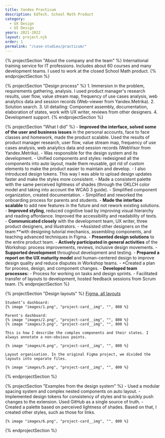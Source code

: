 ```yaml
---
title: Yandex Practicum
description: EdTech, School Math Product
category:
  - UX Design
  - UI Design
years: 2021-2022
layout: project.njk
order: 1
permalink: "/case-studies/practicum/"
---
```


{% projectSection "About the company and the team" %}
	International training service for IT professions. Includes about 60 courses and many development teams. I used to work at the closed School Math product.
{% endprojectSection %}

{% projectSection "Design process" %}
	1. Immersion in the problem, requirements gathering, analysis.
	I used product manager's research results, user flow, value stream map, frequency of use cases analysis, web analytics data and session records (Web-viewer from Yandex.Metrika).
	2. Solution search.
	3. UI detailing:
	Component assembly, documentation, elaboration of states, work with UX writer, reviews from other designers.
	4. Development support.
{% endprojectSection %}

{% projectSection "What I did" %}
	- **Improved the interface, solved some of the user and business issues** in the personal accounts, face to face classes and homework, made the product scalable. Used the results of product manager research, user flow, value stream map, frequency of use cases analysis, web analytics data and session records (WebVisor from Yandex.Metrika).
	- Was responsible for the design system and its development.
		- Unified components and styles: redesigned all the components into auto layout, made them reusable, got rid of custom elements to make the product easier to maintain and develop.
		- I also introduced design tokens. This way I was able to upload design updates faster and make the styles more consistent.
		- Made a consistent palette with the same perceived lightness of shades (through the OKLCH color model and taking into account the WCAG 3 guide).
		- Simplified component organization, created documentation.
	- Simplified and reworked the onboarding process for parents and students.
	- **Made the interface scalable** to add new features in the future and not rework existing solutions.
	- **Improved styling**, reduced cognitive load by improving visual hierarchy and reading affordance. Improved the accessibility and readability of texts.
	- **Communicated closely** with the development team, UX writer, three product designers, and illustrators.
	- *Assisted other designers on the team:**with designing tutorial mechanics, assembling components, and teaching advanced techniques in Figma.
	- **Presented design solutions** to the entire product team.
	- **Actively participated in general activities** of the Workshop: process improvements, reviews, inclusive design movements.
	- **Supported development** throughout development and testing.
	- **Prepared a report on the UX maturity model** and human-centered design to improve design quality and reduce disputes in Workshop teams.
	- *Created a plan for process, design, and component changes.
	- **Developed team processes:**
		- Process for working on tasks and design sprints.
		- Facilitated transfer of layouts to development, hosted feedback sessions from Scrum team.
{% endprojectSection %}

{% projectSection "Design layouts" %}
	[Figma, all layouts](https://www.figma.com/file/koqbtwzgUyo1IAzoFajOwZ/School-Math-v2.1?node-id=0%3A1)

	Student’s dashboard:
	{% image "images/1.png", "project-card__img", "", 800 %}

	Parent's dashboard:
	{% image "images/2.png", "project-card__img", "", 800 %}
	{% image "images/3.png", "project-card__img", "", 800 %}

	This is how I describe the complex components and their states. I always annotate a non-obvious points.

	{% image "images/4.png", "project-card__img", "", 800 %}

	Layout organisation. In the original Figma project, we divided the layouts into separate files.

	{% image "images/5.png", "project-card__img", "", 800 %}
{% endprojectSection %}

{% projectSection "Examples from the design system" %}
	- Used a modular spacing system and complex nested components on auto layout.
	- Implemented design tokens for consistency of styles and to quickly push changes to the extension. Used GitHub as a single source of truth.
	- Created a palette based on perceived lightness of shades. Based on that, I created other styles, such as those for links.

	{% image "images/6.png", "project-card__img", "", 800 %}
{% endprojectSection %}
